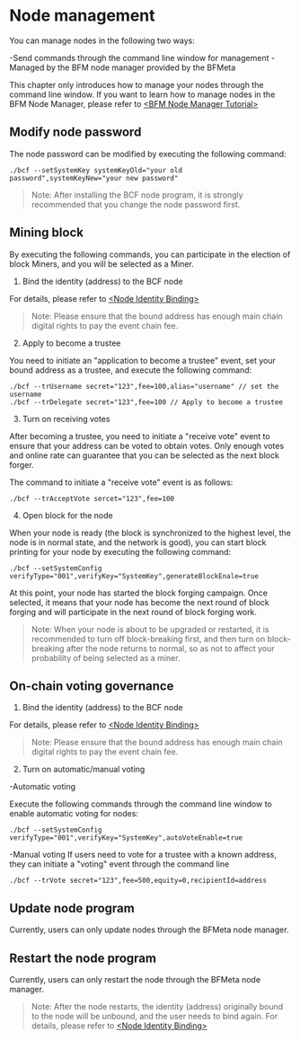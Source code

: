# Node management

You can manage nodes in the following two ways:

-Send commands through the command line window for management
-Managed by the BFM node manager provided by the BFMeta

This chapter only introduces how to manage your nodes through the command line window. If you want to learn how to manage nodes in the BFM Node Manager, please refer to [\<BFM Node Manager Tutorial\>](/en/Tutorial/Node_manager_tutorial/index.md)


## Modify node password
The node password can be modified by executing the following command:

```
./bcf --setSystemKey systemKeyOld="your old password",systemKeyNew="your new password"

```

> Note: After installing the BCF node program, it is strongly recommended that you change the node password first.

## Mining block

By executing the following commands, you can participate in the election of block Miners, and you will be selected as a Miner.

1. Bind the identity (address) to the BCF node

For details, please refer to [\<Node Identity Binding\>](/en/Tutorials/PC_full_node_tutorial/Linux/authorize.md#node-identity-binding)

> Note: Please ensure that the bound address has enough main chain digital rights to pay the event chain fee.

2. Apply to become a trustee

You need to initiate an "application to become a trustee" event, set your bound address as a trustee, and execute the following command:

```
./bcf --trUsername secret="123",fee=100,alias="username" // set the username
./bcf --trDelegate secret="123",fee=100 // Apply to become a trustee
```
3. Turn on receiving votes

After becoming a trustee, you need to initiate a "receive vote" event to ensure that your address can be voted to obtain votes. Only enough votes and online rate can guarantee that you can be selected as the next block forger.

The command to initiate a "receive vote" event is as follows:

```
./bcf --trAcceptVote sercet="123",fee=100

```

4. Open block for the node

When your node is ready (the block is synchronized to the highest level, the node is in normal state, and the network is good), you can start block printing for your node by executing the following command:

```
./bcf --setSystemConfig verifyType="001",verifyKey="SystemKey",generateBlockEnale=true

```
At this point, your node has started the block forging campaign. Once selected, it means that your node has become the next round of block forging and will participate in the next round of block forging work.

> Note: When your node is about to be upgraded or restarted, it is recommended to turn off block-breaking first, and then turn on block-breaking after the node returns to normal, so as not to affect your probability of being selected as a miner.



## On-chain voting governance

1. Bind the identity (address) to the BCF node

For details, please refer to [\<Node Identity Binding\>](/en/Tutorials/PC_full_node_tutorial/Linux/authorize.md#node-identity-binding)

> Note: Please ensure that the bound address has enough main chain digital rights to pay the event chain fee.

2. Turn on automatic/manual voting

-Automatic voting

Execute the following commands through the command line window to enable automatic voting for nodes:

```
./bcf --setSystemConfig verifyType="001",verifyKey="SystemKey",autoVoteEnable=true

```

-Manual voting
If users need to vote for a trustee with a known address, they can initiate a "voting" event through the command line

```
./bcf --trVote secret="123",fee=500,equity=0,recipientId=address

```




## Update node program

Currently, users can only update nodes through the BFMeta node manager.




## Restart the node program

Currently, users can only restart the node through the BFMeta node manager.

> Note: After the node restarts, the identity (address) originally bound to the node will be unbound, and the user needs to bind again. For details, please refer to [\<Node Identity Binding\>](/en/Tutorials/PC_full_node_tutorial/Linux/authorize.md#node-identity-binding)
